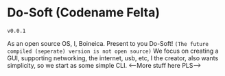 # Do-Soft (Codename Felta)
`v0.0.1`

As an open source OS, I, Boineica. Present to you Do-Soft! `(The future compiled (seperate) version is not open source)`
We focus on creating a GUI, supporting networking, the internet, usb, etc,
I the creator, also wants simplicity, so we start as some simple CLI.
<--More stuff here PLS-->
